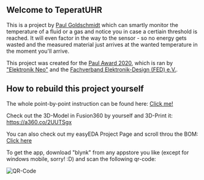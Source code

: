## Welcome to TeperatUHR
This is a project by [Paul Goldschmidt](https://paul-goldschmidt.de) which can smartly monitor the temperature of a fluid or a gas and notice you in case a certiain threshold is reached. It will even factor in the way to the sensor - so no energy gets wasted and the measured material just arrives at the wanted temperature in the moment you'll arrive. 

This project was created for the [Paul Award 2020](https://www.paul-award.de/), which is ran by ["Elektronik Neo"](https://www.elektronik-neo.de/) and the [Fachverband Elektronik-Design (FED) e.V.](https://www.fed.de/).

## How to rebuild this project yourself 
The whole point-by-point instruction can be found here: [Click me!](https://github.com/PaulGoldschmidt/temperatUHR/blob/master/3_Documentation/instruction.md)

Check out the 3D-Model in Fusion360 by yourself and 3D-Print it: https://a360.co/2UUTSgx

You can also check out my easyEDA Project Page and scroll throu the BOM: [Click here](https://easyeda.com/manfred.weberpaul/paul-award-2020)

To get the app, download "blynk" from any appstore you like (except for windows mobile, sorry! :D) and scan the following qr-code:

![QR-Code](https://github.com/PaulGoldschmidt/temperatUHR/blob/master/3_Documentation/Software/qr-code.png)
